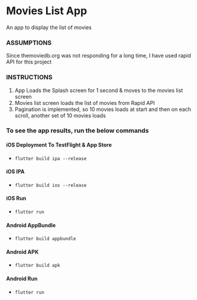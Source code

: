 # Movies List App

An app to display the list of movies

### ASSUMPTIONS
Since themoviedb.org was not responding for a long time,
I have used rapid API for this project

### INSTRUCTIONS
1. App Loads the Splash screen for 1 second & moves to the movies list screen
2. Movies list screen loads the list of movies from Rapid API
3. Pagination is implemented, so 10 movies loads at start and then on each scroll, another set of 10 movies loads

### To see the app results, run the below commands
#### iOS Deployment To TestFlight & App Store
- ```flutter build ipa --release```

#### iOS IPA
- ```flutter build ios --release```

#### iOS Run
- ```flutter run```

#### Android AppBundle
- ```flutter build appbundle```

#### Android APK
- ```flutter build apk```

#### Android Run
- ```flutter run```


